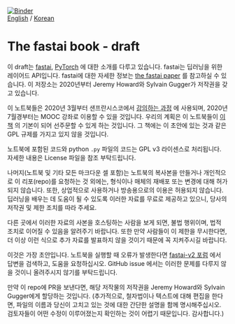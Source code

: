 [![Binder](https://mybinder.org/badge_logo.svg)](https://mybinder.org/v2/gh/fastai/fastbook/master)  
[English](./README.md) / [Korean](./README_ko.md)

# The fastai book - draft

이 draft는  [fastai](https://docs.fast.ai/), [PyTorch](https://pytorch.org/) 에 대한 소개를 다루고 있습니다. fastai는 딥러닝을 위한 레이어드 API입니다. fastai에 대한 자세한 정보는 [the fastai paper](https://www.mdpi.com/2078-2489/11/2/108) 를 참고하실 수 있습니다. 이 저장소는 2020년부터 Jeremy Howard와 Sylvain Gugger가 저작권을 갖고 있습니다.

이 노트북들은 2020년 3월부터 샌프란시스코에서 [강의하는 과정](https://www.usfca.edu/data-institute/certificates/deep-learning-part-one) 에 사용되며, 2020년 7월경부터는 MOOC 강좌로 이용할 수 있을 것입니다. 우리의 계획은 이 노트북들이 [이 책](https://www.amazon.com/Deep-Learning-Coders-fastai-PyTorch/dp/1492045527) 의 기본이 되어 선주문할 수 있게 하는 것입니다. 그 책에는 이 초안에 있는 것과 같은 GPL 규제를 가지고 있지 않을 것입니다.

노트북에 포함된 코드와 python `.py` 파일의 코드는 GPL v3 라이센스로 처리됩니다. 자세한 내용은 License 파일을 참조 부탁드립니다.

나머지(노트북 및 기타 모든 마크다운 셀 포함)는 노트북의 복사본을 만들거나 개인적으로 이 리포(repo)를 요청하는 것 외에는, 형식이나 매체의 재배포 또는 변경에 대해 허가되지 않습니다. 또한, 상업적으로 사용하거나 방송용으로의 이용은 허용되지 않습니다. 딥러닝을 배우는 데 도움이 될 수 있도록 이러한 자료를 무료로 제공하고 있으니, 당사의 저작권 및 제한 조치를 따라 주세요.

다른 곳에서 이러한 자료의 사본을 호스팅하는 사람을 보게 되면, 불법 행위이며, 법적 조치로 이어질 수 있음을 알려주기 바랍니다. 또한 만약 사람들이 이 제한을 무시한다면, 더 이상 이런 식으로 추가 자료를 발표하지 않을 것이기 때문에 꼭 지켜주시길 바랍니다.

이것은 가장 초안입니다. 노트북을 실행할 때 오류가 발생한다면 [fastai-v2 포럼](https://forums.fast.ai/c/fastai-users/fastai-v2) 에서 답변을 검색하고, 도움을 요청하십시오. GitHub issue 에서는 이러한 문제를 다루지 않을 것이니 올려주시지 않기를 부탁드립니다.

만약 이 repo에 PR을 보낸다면, 해당 저작물의 저작권을 Jeremy Howard와 Sylvain Gugger에게 할당하는 것입니다. (추가적으로, 철자법이나 텍스트에 대해 편집을 한다면, 파일의 이름과 당신이 고치고 있는 것에 대한 간단한 설명을 함께 명시해주십시오. 검토자들이 어떤 수정이 이루어졌는지 확인하는 것이 어렵기 때문입니다. 감사합니다.)
